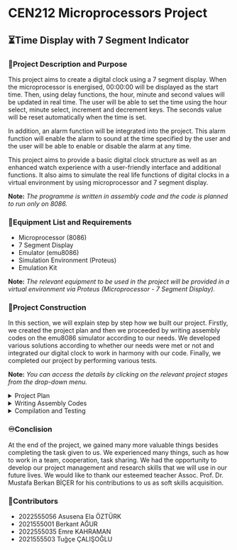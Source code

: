 # CEN212 Microprocessors Project
## ⏳Time Display with 7 Segment Indicator
### 📍Project Description and Purpose
<p>
This project aims to create a digital clock using a 7 segment display. When the microprocessor is energised, 00:00:00 will be displayed as the start time. Then, using delay functions, the hour, minute and second values will be updated in real time. The user will be able to set the time using the hour select, minute select, increment and decrement keys. The seconds value will be reset automatically when the time is set.

In addition, an alarm function will be integrated into the project. This alarm function will enable the alarm to sound at the time specified by the user and the user will be able to enable or disable the alarm at any time.

This project aims to provide a basic digital clock structure as well as an enhanced watch experience with a user-friendly interface and additional functions. It also aims to simulate the real life functions of digital clocks in a virtual environment by using microprocessor and 7 segment display.

**Note:** *The programme is written in assembly code and the code is planned to run only on 8086.*
</p>

### 🔧Equipment List and Requirements
- Microprocessor (8086)
- 7 Segment Display
- Emulator (emu8086)
- Simulation Environment (Proteus)
- Emulation Kit

**Note:** *The relevant equipment to be used in the project will be provided in a virtual environment via Proteus (Microprocessor - 7 Segment Display).*

### 📜Project Construction
In this section, we will explain step by step how we built our project. Firstly, we created the project plan and then we proceeded by writing assembly codes on the emu8086 simulator according to our needs. We developed various solutions according to whether our needs were met or not and integrated our digital clock to work in harmony with our code. Finally, we completed our project by performing various tests.

**Note:** *You can access the details by clicking on the relevant project stages from the drop-down menu.*
<details>
  <summary>Project Plan</summary>
  We created a project plan to identify the main purpose of the project, which set out in detail the requirements and operation of the project.
</details>
<details>
  <summary>Writing Assembly Codes</summary>
  
  Using the emu8086 simulator, we wrote the assembly codes that will ensure the functioning of the project.
  
```
ASSUME CS:CODE, DS:DATA
```
Three fields of 16 bits each (2 bytes = 1 word) are defined in the data segment to store the hour, minute and second values. Since the hour, minute and second will be started as 00.00.00 at the beginning, we set each of them as 00 with the DW (Define Word) command. Since the programme will start counting in the following stages, these values will change.
```
DATA SEGMENT
hour  DW 00
minutes  DW 00
seconds  DW 00 
DATA ENDS
```
```
CODE SEGMENT
```
The start address of the data segment is taken under the START tag created in the code segment and then this address is loaded into the DS (Data Segment) register. In this way, the variables in the data segment of the programme can be accessed and these variables can be used in the following stages and the current versions of the relevant values such as hours, minutes, seconds can be stored when the count starts.
```
START:
    MOV AX, DATA
    MOV DS, AX
```
At the start of the programme, the hour, minute and second values are initialised as 00.00.00.00. For this, the value 00 is loaded loaded to hour, minute and second variables.
```
    MOV hour, 00
    MOV minutes, 00
    MOV seconds, 00 
```
To update the hour, minute and second values in an infinite loop, an infinite loop named MAIN_LOOP is used. Here the procedure called DelayOneSecond is called with the CALL command. This is used for the delay in milliseconds for a delay of 1 second. Then the value 60 is loaded into the DX register. This is a reference in 60 seconds for 1 minute. It is also a 60-minute reference for 1 hour. 
```
MAIN_LOOP:
    CALL DelayOneSecond
    MOV DX, 60
```
After the relevant uploads are made, the seconds is increased. The seconds variable is loaded into the AX register and then the values in the AX and DX registers are compared with the CMP instruction. If these two values are not equal to each other, JNE instruction is used to go back to the beginning (to increase the second continuously) with UPDATE_DISPLAY.
```
INC seconds
MOV AX, seconds
CMP AX, DX
JNE UPDATE_DISPLAY
```
If the values in the AX and DX registers are equal (60), the seconds variable is reset to zero and the minutes variable is incremented by one. Then minute value is assigned to AX variable and AX - DX comparison is done again with CMP. This is to update the clock value if the minute value is equal to 60. If these two values are not equal to each other, JNE instruction is used to go back to the beginning with UPDATE_DISPLAY.
```
MOV seconds, 00
INC minutes
MOV AX, minutes
CMP AX, DX
JNE UPDATE_DISPLAY
```
If the minute value is equal to 60, to update the clock value, the values in the minute and second variables are reset by assigning zero with the MOV instruction and the clock is incremented by one with the INC instruction. Then the clock value is assigned to the AX register and 24 is compared with the clock value in the AX register with the CMP instruction. If these two values are not equal to each other, JNE instruction is used to go back to the beginning with UPDATE_DISPLAY.
```
MOV minutes, 00
INC hour
MOV AX, hour
CMP AX, 24
JNE UPDATE_DISPLAY
```
If the time is equal to 24, the clock value is reset to zero to move to the next day.
```
MOV hour, 00
```
The JMP command jumps to MAIN_LOOP, which ensures continuous time updating. 
```
UPDATE_DISPLAY:
    JMP MAIN_LOOP
```
The DelayOneSecond procedure shall not take any action to provide a delay of one second. Normally there are several methods to provide a one second delay. In this programme we wanted to provide this by leaving the procedure empty.
```
DelayOneSecond:
;1 seconds delay = 100 milliseconds(ms)
RET
```
```
CODE ENDS
END START
```
![emu8086_rz68okf92d](https://github.com/Berkantagur/CEN212-Microprocessors-Project/assets/113332304/9656bab1-722c-4fe4-ad37-b5eb95dcfb67)
![emu8086_fNzSCH8xDM](https://github.com/Berkantagur/CEN212-Microprocessors-Project/assets/113332304/f0d3af14-35d6-47a7-ba5b-29ae08077740)

  We looked at what we could do by going further and found an emulation kit that could work on emu8086. Here we set up the display and wrote code from scratch according to the port numbers. 
  ```
ASSUME CS:CODE, DS:DATA

DATA SEGMENT
hour DW 00 ; Time Value
minutes DW 00 ; Minutes Value
seconds DW 00 ; Seconds Value
NUMBERS DB 00111111b, 00000110b, 01011011b, 01001111b, 01100110b, 01101101b, 01111101b, 00000111b, 01111111b, 01101111b, 01000000b
DATA ENDS  ;    0         1         2           3          4          5           6          7         8          9          :               

CODE SEGMENT
START:
MOV AX, DATA
MOV DS, AX

;Time: 00:00:00
MOV hour, 00 ; Hour:00
MOV minutes, 00 ; Minutes:00
MOV seconds, 00 ; Seconds:00

;Initially set the time to 00:00:00
CALL DISPLAY_INITIAL_TIME

;Continuous update cycle of hour, minute and second values
MAIN_LOOP:
CALL DELAY_ONE_SECOND
INC seconds ; seconds++
CMP seconds, 60 ; 1 hour = 60 minutes, 1 minutes = 60 seconds
JNE UPDATE_TIME ; Update seconds if not equal

MOV seconds, 0 ; If the second is 60,
INC minutes    ; increase the minute by 1 and reset the second.
CMP minutes, 60
JNE UPDATE_TIME ; Update minutes if not equal

MOV minutes, 0 ; If the minute is 60
INC hour       ; increase the hour by 1 and reset the minutes.
CMP hour, 24 ; 1 day ?= 24 hours
JNE UPDATE_TIME ; Update hours if not equal

MOV hour, 0 ; If the hour is 24 (NEXT DAY), reset the hours

UPDATE_TIME:
CALL DISPLAY_TIME ;Printing time on the screen
JMP MAIN_LOOP

DELAY_ONE_SECOND:
; 1 second delay = 100 miliseccons (ms)

RET

DISPLAY_INITIAL_TIME:
MOV DX, 2030h ;Port address of the initial clock part
MOV AL, NUMBERS[0] ; NUMBERS[0] = 0
OUT DX, AL ; Write the port
INC DX ; Jump to other portç
OUT DX, AL

MOV AL, NUMBERS[10] ; NUMBERS[10] = :
INC DX
OUT DX, AL 

MOV AL, NUMBERS[0]
INC DX
OUT DX, AL
INC DX
OUT DX, AL

MOV AL, NUMBERS[10]
INC DX
OUT DX, AL

MOV AL, NUMBERS[0]
INC DX
OUT DX, AL
INC DX
OUT DX, AL

RET

DISPLAY_TIME:
CALL DISPLAY_HOUR ; Prints the hour on the screen
CALL DISPLAY_MINUTES ; Prints the minutes on the screen
CALL DISPLAY_SECONDS ; Prints the seconds on the screen

RET

DISPLAY_HOUR:
; tens digit value
MOV AX, hour
MOV BL, 10
DIV BL ; Dividing the hour into digits (Ex: 23-> 2 and 3)
MOV AH, 0
MOV SI, AX

MOV AL, NUMBERS[SI]
MOV DX, 2030h
OUT DX, AL ; Print the value on the screen (for 2030h)

; ones digit value
MOV AX, hour
MOV BL, 10
DIV BL
MOV AL, AH
MOV AH, 0
MOV SI, AX
 
MOV AL, NUMBERS[SI]
MOV DX, 2031h
OUT DX, AL


RET

DISPLAY_MINUTES:
; tens digit value
MOV AX, minutes
MOV BL, 10
DIV BL ; Dividing the minutes into digits (Ex: 23-> 2 and 3)
MOV AH, 0
MOV SI, AX

MOV AL, NUMBERS[SI]
MOV DX, 2033h
OUT DX, AL ; Print the value on the screen (for 2033h)

; ones digit value
MOV AX, minutes
MOV BL, 10
DIV BL
MOV AL, AH 
MOV AH, 0
MOV SI, AX 

MOV AL, NUMBERS[SI]
MOV DX, 2034h
OUT DX, AL


RET

DISPLAY_SECONDS:
; tens digit value
MOV AX, seconds
MOV BL, 10
DIV BL ; Dividing the seconds into digits (Ex: 23-> 2 and 3)
MOV AH, 0
MOV SI, AX

MOV AL, NUMBERS[SI]
MOV DX, 2036h
OUT DX, AL ;Print the value on the screen (for 2036h)

; ones digit value
MOV AX, seconds
MOV BL, 10
DIV BL
MOV AL, AH
MOV AH, 0
MOV SI, AX 

MOV AL, NUMBERS[SI]
MOV DX, 2037h
OUT DX, AL


RET

CODE ENDS
END START
```
![7SegmentDisplay](https://github.com/Berkantagur/CEN212-Microprocessors-Project/assets/113332304/2b30e7da-94a8-4619-91cd-b0ce1e9f3a1d)
![undefined - Imgur](https://github.com/Berkantagur/CEN212-Microprocessors-Project/assets/113332304/e4f610da-4305-4d06-a1e4-6673bf3a51f4)

The visual clock in our code is given above. Initially starting from zero, the indicator is continuously updated. 

</details>
<details>
  <summary>Compilation and Testing</summary>
  When we run our code on emu8086, our clock counts according to the 100 millisecond delay time we initially referenced. We did not use the IN command because we did not have a physical circuit. Instead, the user can change the values by double-clicking the desired part on the screen to enter the values and continue counting from the desired location. The best logic here was to switch to the new day when the clock was 23.59.59.59 and the counter started counting from the new day as 00.00.00.00 as if the programme was energised.
  <br>
  ![7SegmentDisplayGif](https://github.com/Berkantagur/CEN212-Microprocessors-Project/assets/113332304/508cd21b-440d-420c-978b-00d98db4ad55)
  <br>
  Although the project result we wanted was not fully met, we achieved our goal over 85%. Because we have a programme that shows the hour, minute and second values and allows us to set it as we want when we want and then continue from where it left off. But we were not satisfied with what we had, we did countless research on how to visualise it more beatiful. Through the demo version of Proteus software, we designed what it would look like if we had a physical circuit.
  <br>
  ![7SegmentDisplayCircuit](https://github.com/Berkantagur/CEN212-Microprocessors-Project/assets/113332304/1ac64029-0fa5-45f0-9984-32f9b685f447)
  <br>
  If we had the physical facilities, we would love to show you this, but this is all we could do based on our research.

</details>

### ♾️Conclision
At the end of the project, we gained many more valuable things besides completing the task given to us. We experienced many things, such as how to work in a team, cooperation, task sharing. We had the opportunity to develop our project management and research skills that we will use in our future lives. We would like to thank our esteemed teacher Assoc. Prof. Dr. Mustafa Berkan BİÇER for his contributions to us as soft skills acquisition.

### 🤖Contributors
- 2022555056 Asusena Ela ÖZTÜRK
- 2021555001 Berkant AĞUR
- 2022555035 Emre KAHRAMAN
- 2021555503 Tuğçe ÇALIŞOĞLU
